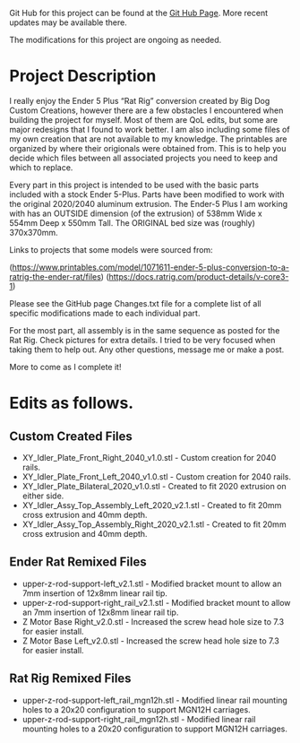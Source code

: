 Git Hub for this project can be found at the [Git Hub Page](https://github.com/zepher8062/3D-Printing/tree/main/Ender%20Rat%20QoL%20Upgrades). More recent updates may be available there. 

The modifications for this project are ongoing as needed.  
# Project Description
I really enjoy the Ender 5 Plus “Rat Rig” conversion created by Big Dog Custom Creations, however there are a few obstacles I encountered when building the project for myself.  Most of them are QoL edits, but some are major redesigns that I found to work better.  I am also including some files of my own creation that are not available to my knowledge.  The printables are organized by where their origionals were obtained from.  This is to help you decide which files between all associated projects you need to keep and which to replace. 

Every part in this project is intended to be used with the basic parts included with a stock Ender 5-Plus.  Parts have been modified to work with the original 2020/2040 aluminum extrusion.  The Ender-5 Plus I am working with has an OUTSIDE dimension (of the extrusion) of 538mm Wide x 554mm Deep x 550mm Tall.  The ORIGINAL bed size was (roughly) 370x370mm.

Links to projects that some models were sourced from:

(https://www.printables.com/model/1071611-ender-5-plus-conversion-to-a-ratrig-the-ender-rat/files)
(https://docs.ratrig.com/product-details/v-core3-1)

Please see the GitHub page Changes.txt file for a complete list of all specific modifications made to each individual part.

For the most part, all assembly is in the same sequence as posted for the Rat Rig.  Check pictures for extra details.  I tried to be very focused when taking them to help out.  Any other questions, message me or make a post.

More to come as I complete it!

# Edits as follows.
## Custom Created Files
- XY_Idler_Plate_Front_Right_2040_v1.0.stl - Custom creation for 2040 rails.
- XY_Idler_Plate_Front_Left_2040_v1.0.stl - Custom creation for 2040 rails.
- XY_Idler_Plate_Bilateral_2020_v1.0.stl -  Created to fit 2020 extrusion on either side.
- XY_Idler_Assy_Top_Assembly_Left_2020_v2.1.stl - Created to fit 20mm cross extrusion and 40mm depth.
- XY_Idler_Assy_Top_Assembly_Right_2020_v2.1.stl - Created to fit 20mm cross extrusion and 40mm depth.

## Ender Rat Remixed Files
- upper-z-rod-support-left_v2.1.stl - Modified bracket mount to allow an 7mm insertion of 12x8mm linear rail tip.
- upper-z-rod-support-right_rail_v2.1.stl - Modified bracket mount to allow an 7mm insertion of 12x8mm linear rail tip.
- Z Motor Base Right_v2.0.stl - Increased the screw head hole size to 7.3 for easier install.
- Z Motor Base Left_v2.0.stl - Increased the screw head hole size to 7.3 for easier install. 

## Rat Rig Remixed Files
- upper-z-rod-support-left_rail_mgn12h.stl - Modified linear rail mounting holes to a 20x20 configuration to support MGN12H carriages. 
- upper-z-rod-support-right_rail_mgn12h.stl - Modified linear rail mounting holes to a 20x20 configuration to support MGN12H carriages. 
